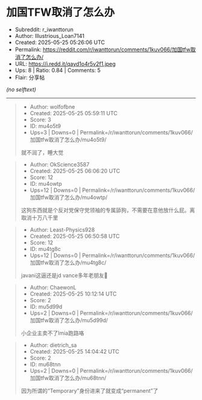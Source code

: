 # 加国TFW取消了怎么办

- Subreddit: r_iwanttorun
- Author: Illustrious_Loan7141
- Created: 2025-05-25 05:26:06 UTC
- Permalink: https://reddit.com/r/iwanttorun/comments/1kuv066/加国tfw取消了怎么办/
- URL: https://i.redd.it/qayd1o4r5v2f1.jpeg
- Ups: 8 | Ratio: 0.84 | Comments: 5
- Flair: 分享帖

_(no selftext)_

---

> - Author: wolfofbne
> - Created: 2025-05-25 05:59:11 UTC
> - Score: 3
> - ID: mu4o5t9
> - Ups=3 | Downs=0 | Permalink=/r/iwanttorun/comments/1kuv066/加国tfw取消了怎么办/mu4o5t9/
>
> 就不润了，睡大觉

> - Author: OkScience3587
> - Created: 2025-05-25 06:06:20 UTC
> - Score: 12
> - ID: mu4owtp
> - Ups=12 | Downs=0 | Permalink=/r/iwanttorun/comments/1kuv066/加国tfw取消了怎么办/mu4owtp/
>
> 这狗东西就是个反对党保守党领袖的专属舔狗，不需要在意他放什么屁。离取消十万八千里

> - Author: Least-Physics928
> - Created: 2025-05-25 06:50:58 UTC
> - Score: 12
> - ID: mu4tg8c
> - Ups=12 | Downs=0 | Permalink=/r/iwanttorun/comments/1kuv066/加国tfw取消了怎么办/mu4tg8c/
>
> javani这逼还是jd vance多年老朋友🤮

> - Author: ChaewonL
> - Created: 2025-05-25 10:12:14 UTC
> - Score: 2
> - ID: mu5d99d
> - Ups=2 | Downs=0 | Permalink=/r/iwanttorun/comments/1kuv066/加国tfw取消了怎么办/mu5d99d/
>
> 小企业主卖不了lmia跑路咯

> - Author: dietrich_sa
> - Created: 2025-05-25 14:04:42 UTC
> - Score: 2
> - ID: mu68tnn
> - Ups=2 | Downs=0 | Permalink=/r/iwanttorun/comments/1kuv066/加国tfw取消了怎么办/mu68tnn/
>
> 因为所谓的“Temporary”身份进来了就变成“permanent”了
